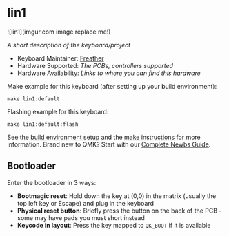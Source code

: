 # lin1

![lin1](imgur.com image replace me!)

*A short description of the keyboard/project*

* Keyboard Maintainer: [Freather](https://github.com/Freather)
* Hardware Supported: *The PCBs, controllers supported*
* Hardware Availability: *Links to where you can find this hardware*

Make example for this keyboard (after setting up your build environment):

    make lin1:default

Flashing example for this keyboard:

    make lin1:default:flash

See the [build environment setup](https://docs.qmk.fm/#/getting_started_build_tools) and the [make instructions](https://docs.qmk.fm/#/getting_started_make_guide) for more information. Brand new to QMK? Start with our [Complete Newbs Guide](https://docs.qmk.fm/#/newbs).

## Bootloader

Enter the bootloader in 3 ways:

* **Bootmagic reset**: Hold down the key at (0,0) in the matrix (usually the top left key or Escape) and plug in the keyboard
* **Physical reset button**: Briefly press the button on the back of the PCB - some may have pads you must short instead
* **Keycode in layout**: Press the key mapped to `QK_BOOT` if it is available
